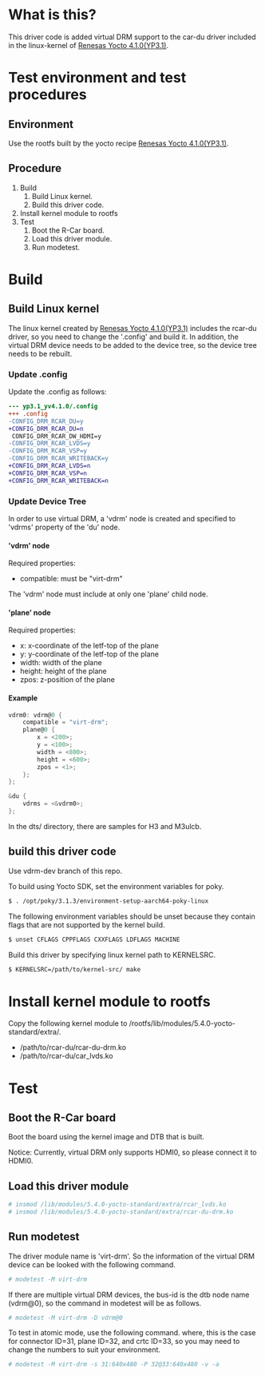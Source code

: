 # What is this?

This driver code is added virtual DRM support to the car-du driver included in the linux-kernel of [Renesas Yocto 4.1.0(YP3.1)](https://github.com/renesas-rcar/meta-renesas/tree/dunfell-dev).

# Test environment and test procedures

## Environment

Use the rootfs built by the yocto recipe [Renesas Yocto 4.1.0(YP3.1)](https://github.com/renesas-rcar/meta-renesas/tree/dunfell-dev).

## Procedure

1. Build
    1. Build Linux kernel.
    2. Build this driver code.
2. Install kernel module to rootfs
3. Test
    1. Boot the R-Car board.
    2. Load this driver module.
    3. Run modetest.

# Build
## Build Linux kernel
The linux kernel created by [Renesas Yocto 4.1.0(YP3.1)](https://github.com/renesas-rcar/meta-renesas/tree/dunfell-dev) includes the rcar-du driver, so you need to change the '.config' and build it. In addition, the virtual DRM device needs to be added to the device tree, so the device tree needs to be rebuilt.

### Update .config

Update the .config as follows:
```diff
--- yp3.1_yv4.1.0/.config
+++ .config
-CONFIG_DRM_RCAR_DU=y
+CONFIG_DRM_RCAR_DU=n
 CONFIG_DRM_RCAR_DW_HDMI=y
-CONFIG_DRM_RCAR_LVDS=y
-CONFIG_DRM_RCAR_VSP=y
-CONFIG_DRM_RCAR_WRITEBACK=y
+CONFIG_DRM_RCAR_LVDS=n
+CONFIG_DRM_RCAR_VSP=n
+CONFIG_DRM_RCAR_WRITEBACK=n
```

### Update Device Tree

In order to use virtual DRM, a 'vdrm' node is created and specified to 'vdrms' property of the 'du' node.

#### **'vdrm' node**

Required properties:

- compatible: must be "virt-drm"

The 'vdrm' node must include at only one 'plane' child node.

#### **'plane' node**

Required properties:

- x: x-coordinate of the letf-top of the plane
- y: y-coordinate of the letf-top of the plane
- width: width of the plane
- height: height of the plane
- zpos: z-position of the plane

#### **Example**

```C
vdrm0: vdrm@0 {
    compatible = "virt-drm";
    plane@0 {
        x = <200>;
        y = <100>;
        width = <800>;
        height = <600>;
        zpos = <1>;
    };
};

&du {
    vdrms = <&vdrm0>;
};
```

In the dts/ directory, there are samples for H3 and M3ulcb.

## build this driver code

Use vdrm-dev branch of this repo.

To build using Yocto SDK, set the environment variables for poky.
```bash
$ . /opt/poky/3.1.3/environment-setup-aarch64-poky-linux
```

The following environment variables should be unset because they contain flags that are not supported by the kernel build.

```bash
$ unset CFLAGS CPPFLAGS CXXFLAGS LDFLAGS MACHINE
```

Build this driver by specifying linux kernel path to KERNELSRC.
```bash
$ KERNELSRC=/path/to/kernel-src/ make
```

# Install kernel module to rootfs

Copy the following kernel module to /rootfs/lib/modules/5.4.0-yocto-standard/extra/.

* /path/to/rcar-du/rcar-du-drm.ko
* /path/to/rcar-du/car_lvds.ko

# Test
## Boot the R-Car board

Boot the board using the kernel image and DTB that is built.

Notice: Currently, virtual DRM only supports HDMI0, so please connect it to HDMI0.

## Load this driver module

```bash
# insmod /lib/modules/5.4.0-yocto-standard/extra/rcar_lvds.ko
# insmod /lib/modules/5.4.0-yocto-standard/extra/rcar-du-drm.ko
```

## Run modetest

The driver module name is 'virt-drm'. So the information of the virtual DRM device can be looked with the following command.
```bash
# modetest -M virt-drm
```

If there are multiple virtual DRM devices, the bus-id is the dtb node name (vdrm@0), so the command in modetest will be as follows.
```bash
# modetest -M virt-drm -D vdrm@0
```

To test in atomic mode, use the following command.
where, this is the case for connector ID=31, plane ID=32, and crtc ID=33, so you may need to change the numbers to suit your environment.
```bash
# modetest -M virt-drm -s 31:640x480 -P 32@33:640x480 -v -a
```
